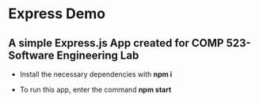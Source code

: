 # Express Demo

## A simple Express.js App created for COMP 523- Software Engineering Lab

- Install the necessary dependencies with **npm i**

- To run this app, enter the command **npm start**
